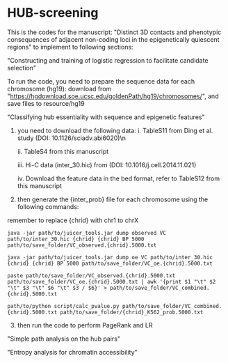 # HUB-screening

This is the codes for the manuscript: "Distinct 3D contacts and phenotypic consequences of adjacent non-coding loci in the epigenetically quiescent regions" to implement to following sections:

"Constructing and training of logistic regression to facilitate candidate selection"

To run the code, you need to prepare the sequence data for each chromosome (hg19): download from 
"https://hgdownload.soe.ucsc.edu/goldenPath/hg19/chromosomes/", and save files to resource/hg19


"Classifying hub essentiality with sequence and epigenetic features"

1. you need to download the following data:
	i. TableS11 from Ding et al. study (DOI: 10.1126/sciadv.abi6020)\n
	
 	ii. TableS4 from this manuscript
	
 	iii. Hi-C data (inter_30.hic) from (DOI: 10.1016/j.cell.2014.11.021)

	iv. Download the feature data in the bed format, refer to TableS12 from this manuscript 

2. then generate the {inter_prob} file for each chromosome using the following commands:

remember to replace {chrid} with chr1 to chrX

`java -jar path/to/juicer_tools.jar dump observed VC path/to/inter_30.hic {chrid} {chrid} BP 5000 path/to/save_folder/VC_observed.{chrid}.5000.txt`

`java -jar path/to/juicer_tools.jar dump oe VC path/to/inter_30.hic {chrid} {chrid} BP 5000 path/to/save_folder/VC_oe.{chrid}.5000.txt`

`paste path/to/save_folder/VC_observed.{chrid}.5000.txt path/to/save_folder/VC_oe.{chrid}.5000.txt | awk '{print $1 "\t" $2 "\t" $3 "\t" $6 "\t" $3 / $6}' > path/to/save_folder/VC_combined.{chrid}.5000.txt`

`path/to/python script/calc_pvalue.py path/to/save_folder/VC_combined.{chrid}.5000.txt path/to/save_folder/{chrid}_K562_prob.5000.txt` 


3. then run the code to perform PageRank and LR



"Simple path analysis on the hub pairs"


"Entropy analysis for chromatin accessibility"







